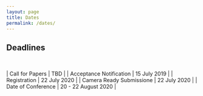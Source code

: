 ```yaml
---
layout: page
title: Dates
permalink: /dates/
---
```


## Deadlines

<br>  

| Call for Papers               | TBD    |
| Acceptance Notification           | 15 July 2019       |
| Registration              | 22 July 2020       |
| Camera Ready Submissione    | 22 July 2020        |
| Date of Conference           | 20 - 22 August 2020         |

<br>   